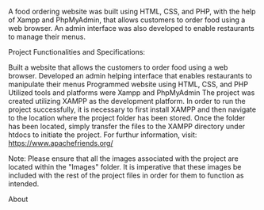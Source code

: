 A food ordering website was built using HTML, CSS, and PHP, with the help of Xampp and PhpMyAdmin, that allows customers to order food using a web browser. An admin interface was also developed to enable restaurants to manage their menus.

Project Functionalities and Specifications:

Built a website that allows the customers to order food using a web browser.
Developed an admin helping interface that enables restaurants to manipulate their menus
Programmed website using HTML, CSS, and PHP
Utilized tools and platforms were Xampp and PhpMyAdmin
The project was created utilizing XAMPP as the development platform. In order to run the project successfully, it is necessary to first install XAMPP and then navigate to the location where the project folder has been stored. Once the folder has been located, simply transfer the files to the XAMPP directory under htdocs to initiate the project. For furthur information, visit: https://www.apachefriends.org/

Note: Please ensure that all the images associated with the project are located within the "Images" folder. It is imperative that these images be included with the rest of the project files in order for them to function as intended.

About
